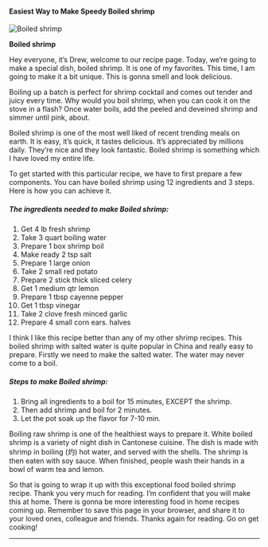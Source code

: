             

#### Easiest Way to Make Speedy Boiled shrimp

![Boiled shrimp](https://img-global.cpcdn.com/recipes/83278c9497877c7c/751x532cq70/boiled-shrimp-recipe-main-photo.jpg)

**Boiled shrimp**

Hey everyone, it’s Drew, welcome to our recipe page. Today, we’re going to make a special dish, boiled shrimp. It is one of my favorites. This time, I am going to make it a bit unique. This is gonna smell and look delicious.

Boiling up a batch is perfect for shrimp cocktail and comes out tender and juicy every time. Why would you boil shrimp, when you can cook it on the stove in a flash? Once water boils, add the peeled and deveined shrimp and simmer until pink, about.

Boiled shrimp is one of the most well liked of recent trending meals on earth. It is easy, it’s quick, it tastes delicious. It’s appreciated by millions daily. They’re nice and they look fantastic. Boiled shrimp is something which I have loved my entire life.

To get started with this particular recipe, we have to first prepare a few components. You can have boiled shrimp using 12 ingredients and 3 steps. Here is how you can achieve it.

##### The ingredients needed to make Boiled shrimp:

1.  Get 4 lb fresh shrimp
2.  Take 3 quart boiling water
3.  Prepare 1 box shrimp boil
4.  Make ready 2 tsp salt
5.  Prepare 1 large onion
6.  Take 2 small red potato
7.  Prepare 2 stick thick sliced celery
8.  Get 1 medium qtr lemon
9.  Prepare 1 tbsp cayenne pepper
10.  Get 1 tbsp vinegar
11.  Take 2 clove fresh minced garlic
12.  Prepare 4 small corn ears. halves

I think I like this recipe better than any of my other shrimp recipes. This boiled shrimp with salted water is quite popular in China and really easy to prepare. Firstly we need to make the salted water. The water may never come to a boil.

##### Steps to make Boiled shrimp:

1.  Bring all ingredients to a boil for 15 minutes, EXCEPT the shrimp.
2.  Then add shrimp and boil for 2 minutes.
3.  Let the pot soak up the flavor for 7-10 min.

Boiling raw shrimp is one of the healthiest ways to prepare it. White boiled shrimp is a variety of night dish in Cantonese cuisine. The dish is made with shrimp in boiling (灼) hot water, and served with the shells. The shrimp is then eaten with soy sauce. When finished, people wash their hands in a bowl of warm tea and lemon.

So that is going to wrap it up with this exceptional food boiled shrimp recipe. Thank you very much for reading. I’m confident that you will make this at home. There is gonna be more interesting food in home recipes coming up. Remember to save this page in your browser, and share it to your loved ones, colleague and friends. Thanks again for reading. Go on get cooking!

* * *